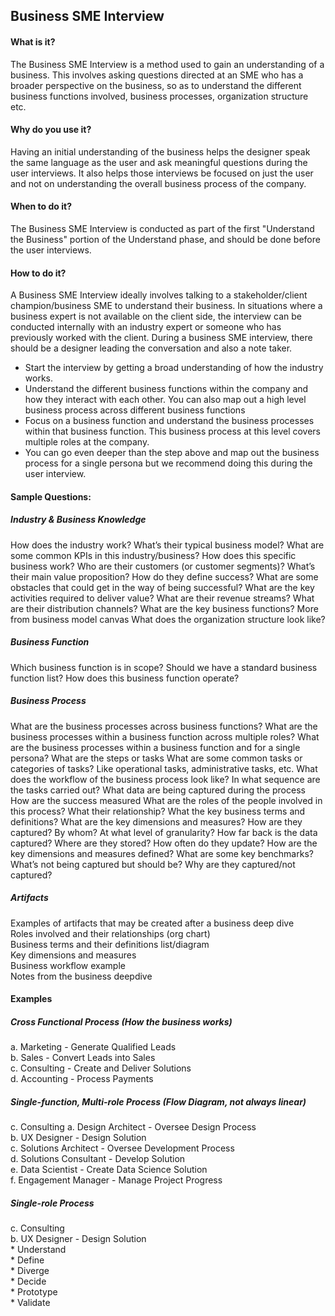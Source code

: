 ## Business SME Interview

#### What is it?
The Business SME Interview is a method used to gain an understanding of a business. This involves asking questions directed at an SME who has a broader perspective on the business, so as to understand the different business functions involved, business processes, organization structure etc.

#### Why do you use it?
Having an initial understanding of the business helps the designer speak the same language as the user and ask meaningful questions during the user interviews.  It also helps those interviews be focused on just the user and not on understanding the overall business process of the company. 

#### When to do it?
The Business SME Interview is conducted as part of the first "Understand the Business" portion of the Understand phase, and should be done before the user interviews. 

#### How to do it?
A Business SME Interview ideally involves talking to a stakeholder/client champion/business SME to understand their business. In situations where a business expert is not available on the client side, the interview can be conducted internally with an industry expert or someone who has previously worked with the client.
During a business SME interview, there should be a designer leading the conversation and also a note taker. 
* Start the interview by getting a broad understanding of how the industry works.
* Understand the different business functions within the company and how they interact with each other. You can also map out a high level business process across different business functions
* Focus on a business function and understand the business processes within that business function. This business process at this level covers multiple roles at the company.
* You can go even deeper than the step above and map out the business process for a single persona but we recommend doing this during the user interview. 

#### Sample Questions:
##### Industry & Business Knowledge
How does the industry work? What’s their typical business model?
What are some common KPIs in this industry/business?
How does this specific business work?
Who are their customers (or customer segments)?
What’s their main value proposition?
How do they define success?
What are some obstacles that could get in the way of being successful?
What are the key activities required to deliver value?
What are their revenue streams?
What are their distribution channels?
What are the key business functions? 
More from business model canvas
What does the organization structure look like?

##### Business Function 
Which business function is in scope?
Should we have a standard business function list?
How does this business function operate?

##### Business Process 
What are the business processes across business functions?
What are the business processes within a business function across multiple roles?
What are the business processes within a business function and for a single persona?
What are the steps or tasks 
What are some common tasks or categories of tasks? Like operational tasks, administrative tasks, etc. 
What does the workflow of the business process look like? In what sequence are the tasks carried out?
What data are being captured during the process
How are the success measured
What are the roles of the people involved in this process? What their relationship?
What the key business terms and definitions?
What are the key dimensions and measures?
How are they captured? By whom?
At what level of granularity? 
How far back is the data captured?
Where are they stored?
How often do they update?
How are the key dimensions and measures defined?
What are some key benchmarks?
What’s not being captured but should be?
Why are they captured/not captured?

##### Artifacts
Examples of artifacts that may be created after a business deep dive  
Roles involved and their relationships (org chart)  
Business terms and their definitions list/diagram  
Key dimensions and measures   
Business workflow example  
Notes from the business deepdive  

#### Examples
##### Cross Functional Process (How the business works)
a. Marketing - Generate Qualified Leads   
b. Sales - Convert Leads into Sales   
c. Consulting - Create and Deliver Solutions   
d. Accounting - Process Payments   

##### Single-function, Multi-role Process (Flow Diagram, not always linear)
c. Consulting
    a. Design Architect - Oversee Design Process    
    b. UX Designer - Design Solution    
    c. Solutions Architect - Oversee Development Process    
    d. Solutions Consultant - Develop Solution   
    e. Data Scientist - Create Data Science Solution   
    f. Engagement Manager - Manage Project Progress   

##### Single-role Process
c. Consulting   
            b. UX Designer - Design Solution   
                        * Understand   
                        * Define   
                        * Diverge   
                        * Decide   
                        * Prototype   
                        * Validate   
